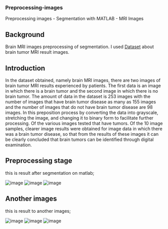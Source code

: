 ### Preprocessing-images
Preprocessing images - Segmentation with MATLAB - MRI Images

## Background
Brain MRI images preprocessing of segmentation. I used [Dataset](https://www.kaggle.com/navoneel/brain-mri-images-for-brain-tumor-detection) about brain tumor MRI result images.

## Introduction

In the dataset obtained, namely brain MRI images, there are two images of brain tumor MRI results experienced by patients. The first data is an image in which there is a brain tumor and the second image in which there is no brain tumor. The amount of data in the dataset is 253 images with the number of images that have brain tumor disease as many as 155 images and the number of images that do not have brain tumor disease are 98 images. In this preposition process by converting the data into grayscale, stretching the image, and changing it to binary form to facilitate further processing. Of the various images tested that have tumors. Of the 10 image samples, clearer image results were obtained for image data in which there was a brain tumor disease, so that from the results of these images it can be clearly concluded that brain tumors can be identified through digital examination.

## Preprocessing stage 
this is result after segmentation on matlab;


![image](https://user-images.githubusercontent.com/110273737/209094272-c1c373a6-3b9f-4202-af7b-e96110352df7.png)
![image](https://user-images.githubusercontent.com/110273737/209094298-2fa6b1ad-d1d5-43dd-9a60-80eaf063f3e9.png)
![image](https://user-images.githubusercontent.com/110273737/209093980-a445fe8a-22ce-405e-9614-e2395282c2d9.png)

## Another images
this is result to another images;


![image](https://user-images.githubusercontent.com/110273737/209094934-a819ab9d-0d63-47a0-85af-e7d5f02f6082.png)
![image](https://user-images.githubusercontent.com/110273737/209094956-90916cb7-0caf-4212-9bb1-77c307955aa3.png)
![image](https://user-images.githubusercontent.com/110273737/209094971-363d3f9e-e117-4500-92ad-7c302ee23ddd.png)
